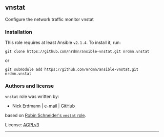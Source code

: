 ## vnstat

Configure the network traffic monitor vnstat

### Installation

This role requires at least Ansible `v2.1.4`. To install it, run:

```Shell
git clone https://github.com/nrdmn/ansible-vnstat.git nrdmn.vnstat
```
or
```Shell
git submodule add https://github.com/nrdmn/ansible-vnstat.git nrdmn.vnstat
```

### Authors and license

`vnstat` role was written by:

- Nick Erdmann | [e-mail](mailto:n@nirf.de) | [GitHub](https://github.com/nrdmn)

based on [Robin Schneider's `vnstat` role](https://github.com/ypid/ansible-vnstat).

License: [AGPLv3](https://tldrlegal.com/license/gnu-affero-general-public-license-v3-%28agpl-3.0%29)

***

